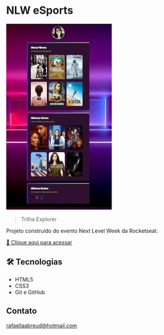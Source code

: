 # NLW eSports 

![preview](./.github/preview.jpg)

> Trilha Explorer

Projeto construído do evento Next Level Week da Rocketseat.

[🔗 Clique aqui para acessar](https://Rafaella-Abreu.github.io/nlw_listaFilmes/)

## 🛠️ Tecnologias

- HTML5
- CSS3
- Git e GitHub

## Contato

rafaellaabreud@hotmail.com


